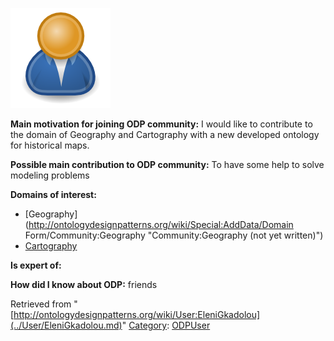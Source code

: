 [![Image:ODPUser.png](../images/a/a6/ODPUser.png)](../Image/ODPUser.png.md "Image:ODPUser.png")




  





__Main motivation for joining ODP community:__ I would like to contribute to the domain of Geography and Cartography with a new developed ontology for historical maps.


__Possible main contribution to ODP community:__ To have some help to solve modeling problems


__Domains of interest:__



* [Geography](http://ontologydesignpatterns.org/wiki/Special:AddData/Domain Form/Community:Geography "Community:Geography (not yet written)")
* [Cartography](../Community/Cartography.md "Community:Cartography")


__Is expert of:__


  

__How did I know about ODP:__ friends






Retrieved from "[http://ontologydesignpatterns.org/wiki/User:EleniGkadolou](../User/EleniGkadolou.md)"
 [Category](http://ontologydesignpatterns.org/wiki/Special:Categories "Special:Categories"): [ODPUser](../Category/ODPUser.md "Category:ODPUser")